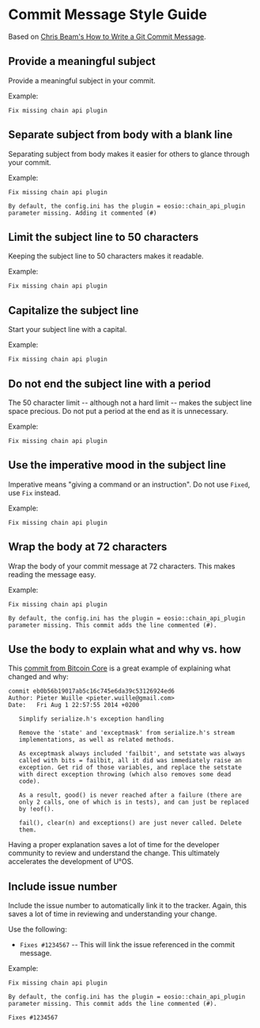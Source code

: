 Commit Message Style Guide
==========================

Based on [Chris Beam's How to Write a Git Commit Message](https://chris.beams.io/posts/git-commit/).

Provide a meaningful subject
----------------------------

Provide a meaningful subject in your commit.

Example:

```
Fix missing chain api plugin
```

Separate subject from body with a blank line
--------------------------------------------

Separating subject from body makes it easier for others to glance through your commit.

Example:

```
Fix missing chain api plugin

By default, the config.ini has the plugin = eosio::chain_api_plugin
parameter missing. Adding it commented (#)
```

Limit the subject line to 50 characters
---------------------------------------

Keeping the subject line to 50 characters makes it readable.

Example:

```
Fix missing chain api plugin
```

Capitalize the subject line
---------------------------

Start your subject line with a capital.

Example:

```
Fix missing chain api plugin
```

Do not end the subject line with a period
-----------------------------------------

The 50 character limit -- although not a hard limit -- makes the subject line space precious. Do not put a period at the end as it is unnecessary.

Example:

```
Fix missing chain api plugin
```

Use the imperative mood in the subject line
-------------------------------------------

Imperative means "giving a command or an instruction". Do not use `Fixed`, use `Fix` instead.

Example:

```
Fix missing chain api plugin
```

Wrap the body at 72 characters
------------------------------

Wrap the body of your commit message at 72 characters. This makes reading the message easy.

Example:

```
Fix missing chain api plugin

By default, the config.ini has the plugin = eosio::chain_api_plugin
parameter missing. This commit adds the line commented (#).
```
Use the body to explain what and why vs. how
--------------------------------------------

This [commit from Bitcoin Core](https://github.com/bitcoin/bitcoin/commit/eb0b56b19017ab5c16c745e6da39c53126924ed6) is a great example of explaining what changed and why:

```
commit eb0b56b19017ab5c16c745e6da39c53126924ed6
Author: Pieter Wuille <pieter.wuille@gmail.com>
Date:   Fri Aug 1 22:57:55 2014 +0200

   Simplify serialize.h's exception handling

   Remove the 'state' and 'exceptmask' from serialize.h's stream
   implementations, as well as related methods.

   As exceptmask always included 'failbit', and setstate was always
   called with bits = failbit, all it did was immediately raise an
   exception. Get rid of those variables, and replace the setstate
   with direct exception throwing (which also removes some dead
   code).

   As a result, good() is never reached after a failure (there are
   only 2 calls, one of which is in tests), and can just be replaced
   by !eof().

   fail(), clear(n) and exceptions() are just never called. Delete
   them.
 ```

Having a proper explanation saves a lot of time for the developer community to review and understand the change. This ultimately accelerates the development of U°OS.

Include issue number
--------------------

Include the issue number to automatically link it to the tracker. Again, this saves a lot of time in reviewing and understanding your change.

Use the following:

* `Fixes #1234567` -- This will link the issue referenced in the commit message.

Example:

```
Fix missing chain api plugin

By default, the config.ini has the plugin = eosio::chain_api_plugin
parameter missing. This commit adds the line commented (#).

Fixes #1234567
```
